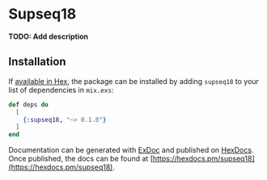 # Supseq18

**TODO: Add description**

## Installation

If [available in Hex](https://hex.pm/docs/publish), the package can be installed
by adding `supseq18` to your list of dependencies in `mix.exs`:

```elixir
def deps do
  [
    {:supseq18, "~> 0.1.0"}
  ]
end
```

Documentation can be generated with [ExDoc](https://github.com/elixir-lang/ex_doc)
and published on [HexDocs](https://hexdocs.pm). Once published, the docs can
be found at [https://hexdocs.pm/supseq18](https://hexdocs.pm/supseq18).


